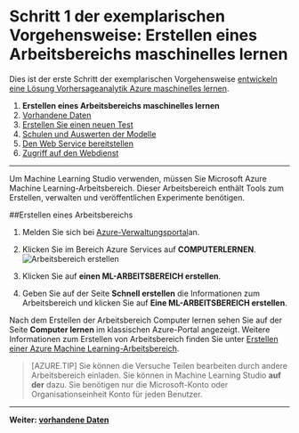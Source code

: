 <properties
    pageTitle="Schritt 1: Erstellen eines Arbeitsbereichs maschinelles lernen | Microsoft Azure"
    description="Schritt 1 entwickeln eine vorbeugende Lösung Exemplarische Vorgehensweise: erfahren Sie, wie ein neuer Arbeitsbereich Azure Machine Learning Studio einrichten."
    services="machine-learning"
    documentationCenter=""
    authors="garyericson"
    manager="jhubbard"
    editor="cgronlun"/>

<tags
    ms.service="machine-learning"
    ms.workload="data-services"
    ms.tgt_pltfrm="na"
    ms.devlang="na"
    ms.topic="article"
    ms.date="09/16/2016"
    ms.author="garye"/>


# <a name="walkthrough-step-1-create-a-machine-learning-workspace"></a>Schritt 1 der exemplarischen Vorgehensweise: Erstellen eines Arbeitsbereichs maschinelles lernen

Dies ist der erste Schritt der exemplarischen Vorgehensweise [entwickeln eine Lösung Vorhersageanalytik Azure maschinelles lernen](machine-learning-walkthrough-develop-predictive-solution.md).


1.  **Erstellen eines Arbeitsbereichs maschinelles lernen**
2.  [Vorhandene Daten](machine-learning-walkthrough-2-upload-data.md)
3.  [Erstellen Sie einen neuen Test](machine-learning-walkthrough-3-create-new-experiment.md)
4.  [Schulen und Auswerten der Modelle](machine-learning-walkthrough-4-train-and-evaluate-models.md)
5.  [Den Web Service bereitstellen](machine-learning-walkthrough-5-publish-web-service.md)
6.  [Zugriff auf den Webdienst](machine-learning-walkthrough-6-access-web-service.md)

----------

<!-- This needs to be updated to refer to the new way of creating workspaces in the Ibiza portal -->

Um Machine Learning Studio verwenden, müssen Sie Microsoft Azure Machine Learning-Arbeitsbereich. Dieser Arbeitsbereich enthält Tools zum Erstellen, verwalten und veröffentlichen Experimente benötigen.  

##<a name="to-create-a-workspace"></a>Erstellen eines Arbeitsbereichs  

1.  Melden Sie sich bei [Azure-Verwaltungsportal](https://manage.windowsazure.com)an.
2.  Klicken Sie im Bereich Azure Services auf **COMPUTERLERNEN**.  
![Arbeitsbereich erstellen][1]

3.  Klicken Sie auf **einen ML-ARBEITSBEREICH erstellen**.
4.  Geben Sie auf der Seite **Schnell erstellen** die Informationen zum Arbeitsbereich und klicken Sie auf **Eine ML-ARBEITSBEREICH erstellen**.

Nach dem Erstellen der Arbeitsbereich Computer lernen sehen Sie auf der Seite **Computer lernen** im klassischen Azure-Portal angezeigt. Weitere Informationen zum Erstellen von Arbeitsbereich finden Sie unter [Erstellen einer Azure Machine Learning-Arbeitsbereich](machine-learning-create-workspace.md).

> [AZURE.TIP] Sie können die Versuche Teilen bearbeiten durch andere Arbeitsbereich einladen. Sie können in Machine Learning Studio **auf der** dazu. Sie benötigen nur die Microsoft-Konto oder Organisationseinheit Konto für jeden Benutzer.

----------

**Weiter: [vorhandene Daten](machine-learning-walkthrough-2-upload-data.md)**

[1]: ./media/machine-learning-walkthrough-1-create-ml-workspace/create1.png
